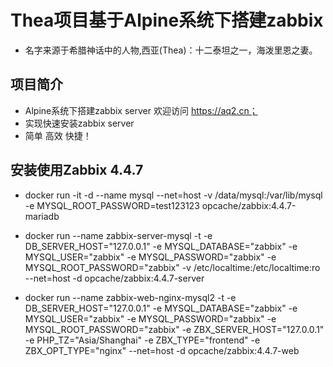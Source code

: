 
# Thea项目基于Alpine系统下搭建zabbix
- 名字来源于希腊神话中的人物,西亚(Thea)：十二泰坦之一，海泼里恩之妻。

## 项目简介
- Alpine系统下搭建zabbix server 欢迎访问 https://aq2.cn；
- 实现快速安装zabbix server
- 简单 高效 快捷！

## 安装使用Zabbix 4.4.7
- docker run -it -d --name mysql --net=host -v /data/mysql:/var/lib/mysql -e MYSQL_ROOT_PASSWORD=test123123  opcache/zabbix:4.4.7-mariadb

- docker run --name zabbix-server-mysql -t -e DB_SERVER_HOST="127.0.0.1" -e MYSQL_DATABASE="zabbix" -e MYSQL_USER="zabbix" -e MYSQL_PASSWORD="zabbix" -e MYSQL_ROOT_PASSWORD="zabbix" -v /etc/localtime:/etc/localtime:ro --net=host -d opcache/zabbix:4.4.7-server
- docker run --name zabbix-web-nginx-mysql2 -t -e DB_SERVER_HOST="127.0.0.1" -e MYSQL_DATABASE="zabbix" -e MYSQL_USER="zabbix" -e MYSQL_PASSWORD="zabbix" -e MYSQL_ROOT_PASSWORD="zabbix" -e ZBX_SERVER_HOST="127.0.0.1" -e PHP_TZ="Asia/Shanghai" -e ZBX_TYPE="frontend" -e ZBX_OPT_TYPE="nginx" --net=host -d opcache/zabbix:4.4.7-web


